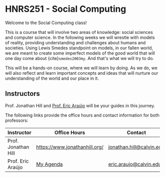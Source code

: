 # HNRS251 - Social Computing

Welcome to the Social Computing class!

This is a course that will involve two areas of knowledge: social sciences and computer science. In the following weeks we will wrestle with models of reality, providing understanding and challenges about humans and societies. Using Lewis Smedes standpoint on models, in our fallen world, we are meant to create some imperfect models of the good world that will one day come about {cite}`smedes2003my`. And that's what we will try to do.

This will be a hands-on course, where we will learn by doing. As we do, we will also reflect and learn important concepts and ideas that will nurture our understanding of the world and our place in it.

## Instructors

Prof. Jonathan Hill and [Prof. Eric Araújo](https://ericaraujo.com/) will be your guides in this journey.

The following links provide the office hours and contact information for both professors:

| Instructor 	| Office Hours 	| Contact 	|
|---	|---	|---	|
| Prof. Jonathan Hill 	| https://www.jonathanhill.org/ 	| jonathan.hill@calvin.edu 	|
| Prof. Eric Araújo 	| [My Agenda](https://outlook.office365.com/calendar/published/c0bd07a3f1d64aaf9a74c91921ce7536@calvin.edu/79189cd730424803bceba861959c7e752179000899390454025/calendar.html) 	| eric.araujo@calvin.edu 	|

